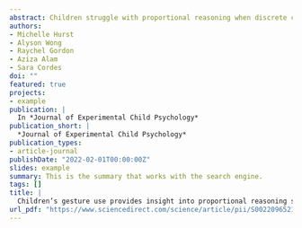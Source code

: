 ```yaml
---
abstract: Children struggle with proportional reasoning when discrete countable information is available because they over-rely on this numerical information even when it leads to errors. In the current study, we investigated whether different types of gesture can exacerbate or mitigate these errors. Children aged 5–7 years (N = 135) were introduced to equivalent proportions using discrete gestures that highlighted separate parts, continuous gestures that highlighted continuous amounts, or no gesture. After training, children completed a proportional reasoning match-to-sample task where whole number information was occasionally pitted against proportional information. After the task, we measured children’s own gesture use. Overall, we did not find condition differences in proportional reasoning; however, children who observed continuous gestures produced more continuous gestures than those who observed discrete gestures (and vice versa for discrete gestures). Moreover, producing fewer discrete gestures and more continuous gestures was associated with lower numerical interference on the match-to-sample task. Lastly, to further investigate individual differences, we found that children’s inhibitory control and formal math knowledge were correlated with proportional reasoning in general but not with numerical interference in particular. Taken together, these findings highlight that children’s own gestures may be a powerful window into the information they attend to during proportional reasoning.
authors:
- Michelle Hurst
- Alyson Wong
- Raychel Gordon
- Aziza Alam
- Sara Cordes
doi: ""
featured: true
projects:
- example
publication: |
  In *Journal of Experimental Child Psychology*
publication_short: |
  *Journal of Experimental Child Psychology*
publication_types: 
- article-journal
publishDate: "2022-02-01T00:00:00Z"
slides: example
summary: This is the summary that works with the search engine.
tags: []
title: |
  Children’s gesture use provides insight into proportional reasoning strategies
url_pdf: "https://www.sciencedirect.com/science/article/pii/S0022096521001958"
---
```

